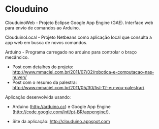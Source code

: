 Clouduino
=========

ClouduinoWeb - Projeto Eclipse Google App Engine (GAE). Interface web para envio de comandos ao Arduino.

ClouduinoLocal - Projeto Netbeans como aplicação local que consulta a app web em busca de novos comandos. 

Arduino - Programa carregado no arduino para controlar o braço mecâncico.

* Post com detalhes do projeto: http://www.mmaciel.com.br/2011/07/02/robotica-e-computacao-nas-nuven/
* Post com o resumo da palestra: http://www.mmaciel.com.br/2011/05/30/fisl-12-eu-vou-palestrar/

Aplicação desenvolvida usando: 
- Arduino (http://arduino.cc) e Google App Engine (http://code.google.com/intl/pt-BR/appengine/).

* Site da aplicação: http://clouduino.appspot.com

